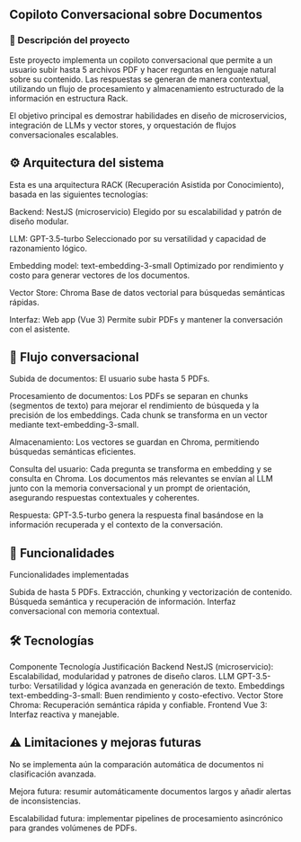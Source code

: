 ## Copiloto Conversacional sobre Documentos
### 📝 Descripción del proyecto

Este proyecto implementa un copiloto conversacional que permite a un usuario subir hasta 5 archivos PDF y hacer 
reguntas en lenguaje natural sobre su contenido. Las respuestas se generan de manera contextual, utilizando un flujo de 
procesamiento y almacenamiento estructurado de la información en estructura Rack.

El objetivo principal es demostrar habilidades en diseño de microservicios,
integración de LLMs y vector stores, y orquestación de flujos conversacionales escalables.

## ⚙️ Arquitectura del sistema

Esta es una arquitectura RACK (Recuperación Asistida por Conocimiento), basada en las siguientes tecnologías:

Backend: NestJS (microservicio)
Elegido por su escalabilidad y patrón de diseño modular.

LLM: GPT-3.5-turbo
Seleccionado por su versatilidad y capacidad de razonamiento lógico.

Embedding model: text-embedding-3-small
Optimizado por rendimiento y costo para generar vectores de los documentos.

Vector Store: Chroma
Base de datos vectorial para búsquedas semánticas rápidas.

Interfaz: Web app (Vue 3)
Permite subir PDFs y mantener la conversación con el asistente.



## 🔄 Flujo conversacional

Subida de documentos:
El usuario sube hasta 5 PDFs.

Procesamiento de documentos:
Los PDFs se separan en chunks (segmentos de texto) para mejorar el rendimiento de búsqueda y la precisión de los embeddings.
Cada chunk se transforma en un vector mediante text-embedding-3-small.

Almacenamiento:
Los vectores se guardan en Chroma, permitiendo búsquedas semánticas eficientes.

Consulta del usuario:
Cada pregunta se transforma en embedding y se consulta en Chroma.
Los documentos más relevantes se envían al LLM junto con la memoria conversacional y un prompt de orientación, asegurando respuestas contextuales y coherentes.

Respuesta:
GPT-3.5-turbo genera la respuesta final basándose en la información recuperada y el contexto de la conversación.

## 🚀 Funcionalidades
Funcionalidades implementadas

Subida de hasta 5 PDFs.
Extracción, chunking y vectorización de contenido.
Búsqueda semántica y recuperación de información.
Interfaz conversacional con memoria contextual.


## 🛠️ Tecnologías
Componente	Tecnología	Justificación
Backend	NestJS (microservicio):	Escalabilidad, modularidad y patrones de diseño claros.
LLM	GPT-3.5-turbo:	Versatilidad y lógica avanzada en generación de texto.
Embeddings	text-embedding-3-small:	Buen rendimiento y costo-efectivo.
Vector Store	Chroma:	Recuperación semántica rápida y confiable.
Frontend	Vue 3:	Interfaz reactiva y manejable.


## ⚠️ Limitaciones y mejoras futuras

No se implementa aún la comparación automática de documentos ni clasificación avanzada.

Mejora futura: 
resumir automáticamente documentos largos y añadir alertas de inconsistencias.

Escalabilidad futura: 
implementar pipelines de procesamiento asincrónico para grandes volúmenes de PDFs.